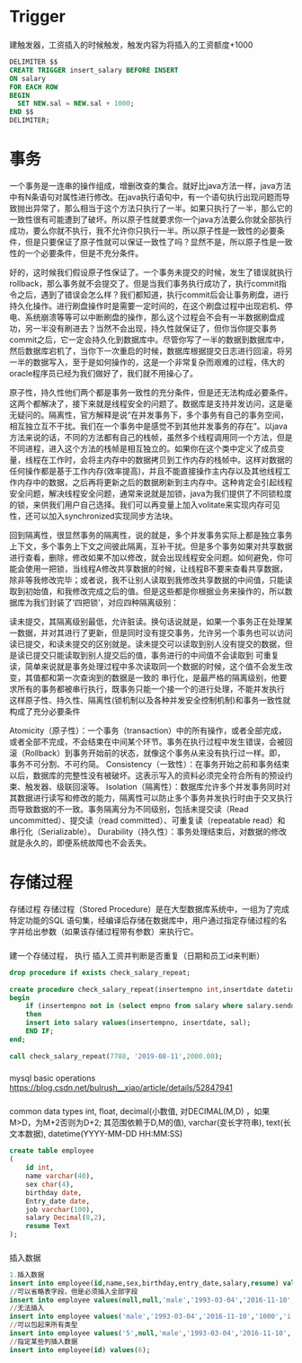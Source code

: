 Trigger
===

###
 建触发器，工资插入的时候触发，触发内容为将插入的工资额度+1000
``` sql
DELIMITER $$
CREATE TRIGGER insert_salary BEFORE INSERT
ON salary
FOR EACH ROW
BEGIN
  SET NEW.sal = NEW.sal + 1000;
END $$
DELIMITER;

```
事务
===
一个事务是一连串的操作组成，增删改查的集合。就好比java方法一样，java方法中有N条语句对属性进行修改。在java执行语句中，有一个语句执行出现问题而导致抛出异常了，那么相当于这个方法只执行了一半。如果只执行了一半，那么它的一致性很有可能遭到了破坏。所以原子性就要求你一个java方法要么你就全部执行成功，要么你就不执行，我不允许你只执行一半。所以原子性是一致性的必要条件，但是只要保证了原子性就可以保证一致性了吗？显然不是，所以原子性是一致性的一个必要条件，但是不充分条件。

好的，这时候我们假设原子性保证了。一个事务未提交的时候，发生了错误就执行rollback，那么事务就不会提交了。但是当我们事务执行成功了，执行commit指令之后，遇到了错误会怎么样？我们都知道，执行commit后会让事务刷盘，进行持久化操作。进行刷盘操作时是需要一定时间的，在这个刷盘过程中出现宕机、停电、系统崩溃等等可以中断刷盘的操作，那么这个过程会不会有一半数据刷盘成功，另一半没有刷进去？当然不会出现，持久性就保证了，但你当你提交事务commit之后，它一定会持久化到数据库中。尽管你写了一半的数据到数据库中，然后数据库宕机了，当你下一次重启的时候，数据库根据提交日志进行回滚，将另一半的数据写入，至于是如何操作的，这是一个非常复杂而艰难的过程，伟大的oracle程序员已经为我们做好了，我们就不用操心了。 

原子性，持久性他们两个都是事务一致性的充分条件，但是还无法构成必要条件。这两个都解决了，接下来就是线程安全的问题了。数据库是支持并发访问，这是毫无疑问的。隔离性，官方解释是说“在并发事务下，多个事务有自己的事务空间，相互独立互不干扰。我们在一个事务中是感觉不到其他并发事务的存在”。以java方法来说的话，不同的方法都有自己的栈帧，虽然多个线程调用同一个方法，但是不同进程，进入这个方法的栈帧是相互独立的。如果你在这个类中定义了成员变量，线程在工作时，会将主内存中的数据拷贝到工作内存的栈帧中。这样对数据的任何操作都是基于工作内存(效率提高)，并且不能直接操作主内存以及其他线程工作内存中的数据，之后再将更新之后的数据刷新到主内存中。这种肯定会引起线程安全问题，解决线程安全问题，通常来说就是加锁，java为我们提供了不同锁粒度的锁，来供我们用户自己选择。我们可以再变量上加入volitate来实现内存可见性，还可以加入synchronized实现同步方法块。

回到隔离性，很显然事务的隔离性，说的就是，多个并发事务实际上都是独立事务上下文，多个事务上下文之间彼此隔离，互补干扰。但是多个事务如果对共享数据进行查看，删除，修改如果不加以修改，就会出现线程安全问题。如何避免，你可能会使用一把锁，当线程A修改共享数据的时候，让线程B不要来查看共享数据，除非等我修改完毕；或者说，我不让别人读取到我修改共享数据的中间值，只能读取到初始值，和我修改完成之后的值。但是这些都是你根据业务来操作的，所以数据库为我们封装了‘四把锁’，对应四种隔离级别：

读未提交，其隔离级别最低，允许脏读。换句话说就是，如果一个事务正在处理某一数据，并对其进行了更新，但是同时没有提交事务，允许另一个事务也可以访问
读已提交，和读未提交的区别就是。读未提交可以读取到别人没有提交的数据，但是读已提交只能读取到别人提交后的值，事务进行的中间值不会读取到
可重复读，简单来说就是事务处理过程中多次读取同一个数据的时候，这个值不会发生改变，其值都和第一次查询到的数据是一致的
串行化，是最严格的隔离级别，他要求所有的事务都被串行执行，既事务只能一个接一个的进行处理，不能并发执行
这样原子性、持久性、隔离性(锁机制以及各种并发安全控制机制)和事务一致性就构成了充分必要条件

Atomicity（原子性）：一个事务（transaction）中的所有操作，或者全部完成，或者全部不完成，不会结束在中间某个环节。事务在执行过程中发生错误，会被回滚（Rollback）到事务开始前的状态，就像这个事务从来没有执行过一样。即，事务不可分割、不可约简。
Consistency（一致性）：在事务开始之前和事务结束以后，数据库的完整性没有被破坏。这表示写入的资料必须完全符合所有的预设约束、触发器、级联回滚等。
Isolation（隔离性）：数据库允许多个并发事务同时对其数据进行读写和修改的能力，隔离性可以防止多个事务并发执行时由于交叉执行而导致数据的不一致。事务隔离分为不同级别，包括未提交读（Read uncommitted）、提交读（read committed）、可重复读（repeatable read）和串行化（Serializable）。
Durability（持久性）：事务处理结束后，对数据的修改就是永久的，即便系统故障也不会丢失。

存储过程
===
存储过程
存储过程（Stored Procedure）是在大型数据库系统中，一组为了完成特定功能的SQL 语句集，经编译后存储在数据库中，用户通过指定存储过程的名字并给出参数（如果该存储过程带有参数）来执行它。
###
建一个存储过程， 执行 插入工资并判断是否重复（日期和员工id来判断）
```sql
drop procedure if exists check_salary_repeat;
 
create procedure check_salary_repeat(insertempno int,insertdate datetime,sal float)
begin
    if (insertempno not in (select empno from salary where salary.senddate=insertdate))
    then
    insert into salary values(insertempno, insertdate, sal);
    END IF;
end;
 
call check_salary_repeat(7788, '2019-08-11',2000.00);

```
### 
mysql basic operations
https://blog.csdn.net/bulrush__xiao/article/details/52847941
###
common data types
int, float, decimal(小数值, 对DECIMAL(M,D) ，如果M>D，为M+2否则为D+2; 其范围依赖于D,M的值), varchar(变长字符串), text(长文本数据), datetime(YYYY-MM-DD HH:MM:SS)
```sql
create table employee
(
	id int,
	name varchar(40),
	sex char(4),
	birthday date,
	Entry_date date,
	job varchar(100),
	salary Decimal(8,2),
	resume Text
);
```
###
插入数据
```sql
1.插入数据
insert into employee(id,name,sex,birthday,entry_date,salary,resume) values(1,'zhangsan','male','1993-03-04','2016-11-10','1000','i am a developer');
//可以省略表字段，但是必须插入全部字段
insert into employee values(null,null,'male','1993-03-04','2016-11-10','1000','i am a developer');
//无法插入
insert into employee values('male','1993-03-04','2016-11-10','1000','i am a developer');
//可以包起来所有类型
insert into employee values('5',null,'male','1993-03-04','2016-11-10','1000','i am a developer');
//指定某些列插入数据
insert into employee(id) values(6);
```
